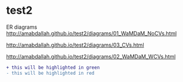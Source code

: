 # test2

ER diagrams  
http://amabdallah.github.io/test2/diagrams/01_WaMDaM_NoCVs.html

http://amabdallah.github.io/test2/diagrams/03_CVs.html


http://amabdallah.github.io/test2/diagrams/02_WaMDaM_WCVs.html

```diff
+ this will be highlighted in green
- this will be highlighted in red
```
